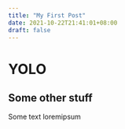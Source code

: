 ```yaml
---
title: "My First Post"
date: 2021-10-22T21:41:01+08:00
draft: false
---
```


# YOLO
## Some other stuff
Some text
loremipsum
